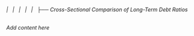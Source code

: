 ###### |   |   |   |   |   ├── Cross-Sectional Comparison of Long-Term Debt Ratios

*Add content here*
